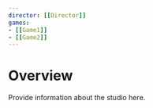 ```yaml
---
director: [[Director]]
games:
- [[Game1]]
- [[Game2]]
---
```


# Overview
Provide information about the studio here.